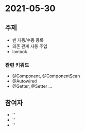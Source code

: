 # 2021-05-30

## 주제

- 빈 자동/수동 등록 
- 의존 관계 자동 주입
- lombok

### 관련 키워드
- @Component, @ComponentScan
- @Autowired
- @Getter, @Setter ...

## 참여자
- ''
- ''
- ''
